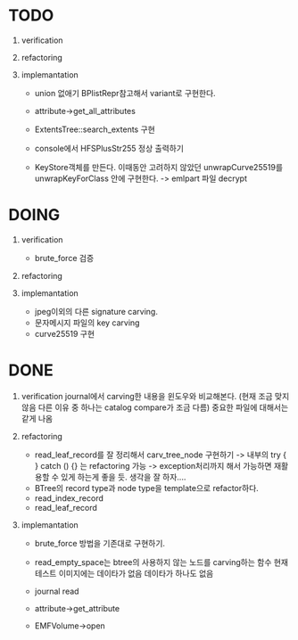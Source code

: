 TODO
====
 1. verification

 2. refactoring

 3. implemantation
    * union 없애기
      BPlistRepr참고해서 variant로 구현한다.

    * attribute->get_all_attributes
    * ExtentsTree::search_extents 구현
    * console에서 HFSPlusStr255 정상 출력하기
    * KeyStore객체를 만든다.
      이때동안 고려하지 않았던 unwrapCurve25519를 unwrapKeyForClass 안에 구현한다.
      -> emlpart 파일 decrypt

DOING
=====
 1. verification
    * brute_force 검증

 2. refactoring

 3. implemantation
    * jpeg이외의 다른 signature carving.
    * 문자메시지 파일의 key carving
    * curve25519 구현 

DONE
====
 1. verification
    journal에서 carving한 내용을 윈도우와 비교해본다. 
      (현재 조금 맞지 않음 다른 이유 중 하나는 catalog compare가 조금 다름)
      중요한 파일에 대해서는 같게 나옴

 2. refactoring
    * read_leaf_record를 잘 정리해서 carv_tree_node 구현하기
     -> 내부의 try { } catch () {} 는 refactoring 가능
        -> exception처리까지 해서 가능하면 재활용할 수 있게 하는게 좋을 듯. 생각을 잘 하자....
    * BTree의 record type과 node type을 template으로 refactor하다. 
    * read_index_record
    * read_leaf_record

 3. implemantation
    * brute_force 방법을 기존대로 구현하기.
    * read_empty_space는 btree의 사용하지 않는 노드를 carving하는 함수
      현재 테스트 이미지에는 데이타가 없음
      데이타가 하나도 없음 

    * journal read
    * attribute->get_attribute 
    * EMFVolume->open

